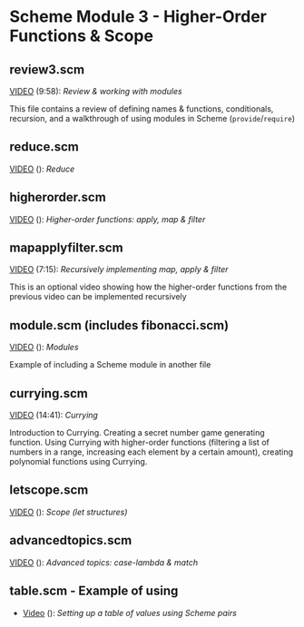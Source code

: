 # Scheme Module 3 - Higher-Order Functions & Scope

## review3.scm

[VIDEO](https://youtu.be/vBaToXTnCH4) (9:58): *Review & working with modules*

This file contains a review of defining names & functions, conditionals, recursion, and a walkthrough of using modules in Scheme (`provide`/`require`)

## reduce.scm

[VIDEO](https://youtu.be/wOu7itUGR70) (): *Reduce*

## higherorder.scm

[VIDEO](https://youtu.be/Xs58XIu_QyU) (): *Higher-order functions: apply, map & filter*

## mapapplyfilter.scm

[VIDEO](https://youtu.be/cqrj0rQn3Ag) (7:15): *Recursively implementing map, apply & filter*

This is an optional video showing how the higher-order functions from the previous video can be implemented recursively

## module.scm (includes fibonacci.scm)

[VIDEO]() (): *Modules*

Example of including a Scheme module in another file

## currying.scm

[VIDEO](https://youtu.be/u1U_UzvmXlE) (14:41): *Currying*

Introduction to Currying.  Creating a secret number game generating function.  Using Currying with higher-order functions (filtering a list of numbers in a range, increasing each element by a certain amount), creating polynomial functions using Currying.

## letscope.scm

[VIDEO](https://youtu.be/drmrNQWklxM) (): *Scope (let structures)*

## advancedtopics.scm

[VIDEO](https://youtu.be/3dfEXUz0NTg) (): *Advanced topics: case-lambda & match*

## table.scm - Example of using

- [Video](https://youtu.be/5FESmC54bTw) (): *Setting up a table of values using Scheme pairs*
